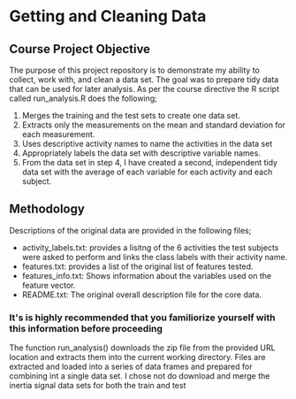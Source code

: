# Getting and Cleaning Data
## Course Project Objective
The purpose of this project repository is to demonstrate my ability to collect, work with, and clean a data set. The goal was to prepare tidy data that can be used for later analysis.
As per the course directive the R script called run_analysis.R does the following; 
1. Merges the training and the test sets to create one data set.
2. Extracts only the measurements on the mean and standard deviation for each measurement. 
3. Uses descriptive activity names to name the activities in the data set
4. Appropriately labels the data set with descriptive variable names. 
5. From the data set in step 4, I have created a second, independent tidy data set with the average of each variable for each activity and each subject.

## Methodology
Descriptions of the original data are provided in the following files;
 - activity_labels.txt: provides a lisitng of the 6 activities the test subjects were asked to perform and links the class labels with their activity name.
 - features.txt: provides a list of the original list of features tested.
 - features_info.txt: Shows information about the variables used on the feature vector.
 - README.txt: The original overall description file for the core data.
### It's is highly recommended that you familiorize yourself with this information before proceeding

The function run_analysis() downloads the zip file from the provided URL location and extracts them into the current working directory. Files are extracted and loaded into a series of data frames and prepared for combining int a single data set. I chose not do download and merge the inertia signal data sets for both the train and test 

